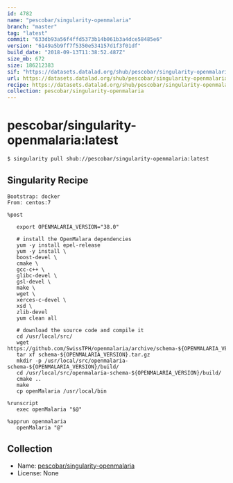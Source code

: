 ```yaml
---
id: 4782
name: "pescobar/singularity-openmalaria"
branch: "master"
tag: "latest"
commit: "633db93a56f4ffd5373b14b061b3a4dce58485e6"
version: "6149a5b9ff7f5350e534157d1f3f01df"
build_date: "2018-09-13T11:38:52.487Z"
size_mb: 672
size: 186212383
sif: "https://datasets.datalad.org/shub/pescobar/singularity-openmalaria/latest/2018-09-13-633db93a-6149a5b9/6149a5b9ff7f5350e534157d1f3f01df.simg"
url: https://datasets.datalad.org/shub/pescobar/singularity-openmalaria/latest/2018-09-13-633db93a-6149a5b9/
recipe: https://datasets.datalad.org/shub/pescobar/singularity-openmalaria/latest/2018-09-13-633db93a-6149a5b9/Singularity
collection: pescobar/singularity-openmalaria
---
```


# pescobar/singularity-openmalaria:latest

```bash
$ singularity pull shub://pescobar/singularity-openmalaria:latest
```

## Singularity Recipe

```singularity
Bootstrap: docker
From: centos:7

%post

   export OPENMALARIA_VERSION="38.0"

   # install the OpenMalara dependencies
   yum -y install epel-release
   yum -y install \
   boost-devel \
   cmake \
   gcc-c++ \
   glibc-devel \
   gsl-devel \
   make \
   wget \
   xerces-c-devel \
   xsd \
   zlib-devel
   yum clean all

   # download the source code and compile it
   cd /usr/local/src/
   wget https://github.com/SwissTPH/openmalaria/archive/schema-${OPENMALARIA_VERSION}.tar.gz
   tar xf schema-${OPENMALARIA_VERSION}.tar.gz
   mkdir -p /usr/local/src/openmalaria-schema-${OPENMALARIA_VERSION}/build/
   cd /usr/local/src/openmalaria-schema-${OPENMALARIA_VERSION}/build/
   cmake ..
   make
   cp openMalaria /usr/local/bin

%runscript
   exec openMalaria "$@"

%apprun openmalaria
   openMalaria "@"
```

## Collection

 - Name: [pescobar/singularity-openmalaria](https://github.com/pescobar/singularity-openmalaria)
 - License: None

